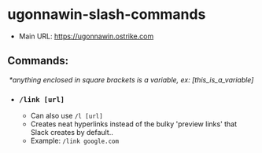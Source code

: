 # ugonnawin-slash-commands

 - Main URL: https://ugonnawin.ostrike.com

## Commands:

<p align="center">
 <i>*anything enclosed in square brackets is a variable, ex: [this_is_a_variable]</i>
</p>

 - ### `/link [url]`
   - Can also use `/l [url]`
   - Creates neat hyperlinks instead of the bulky 'preview links' that Slack creates by default..
   - Example: `/link google.com`
